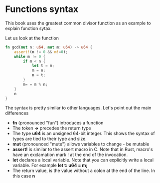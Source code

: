 # Functions syntax


This book uses the greatest common divisor function as an example to explain function sytax.

Let us look at the function

```rust
fn gcd(mut n: u64, mut m: u64) -> u64 {
    assert!(n != 0 && m!=0);
    while m != 0 {
        if m < n {
            let t = m;
            m = n;
            n = t;
        }
        m= = m % n;
    }
    n
}
```

The syntax is pretty similar to other languages. Let's point out the main differences

- __fn__ (pronounced "fun") introduces a function
- The token __->__ precedes the return type
- The type __u64__ is an unsigned 64-bit integer. This shows the syntax of types are tied to their type and size.
- __mut__ (pronounced "mute") allows variables to change - be mutable
- __assert!__ is similar to the assert macro in C. Note that in Rust, macro's have an exclamation mark ! at the end of the invocation.
- __let__ declares a local variable. Note that you can explicitly write a local variable. For example __let t: u64 = m;__ 
- The return value, is the value without a colon at the end of the line. In this case __n__


